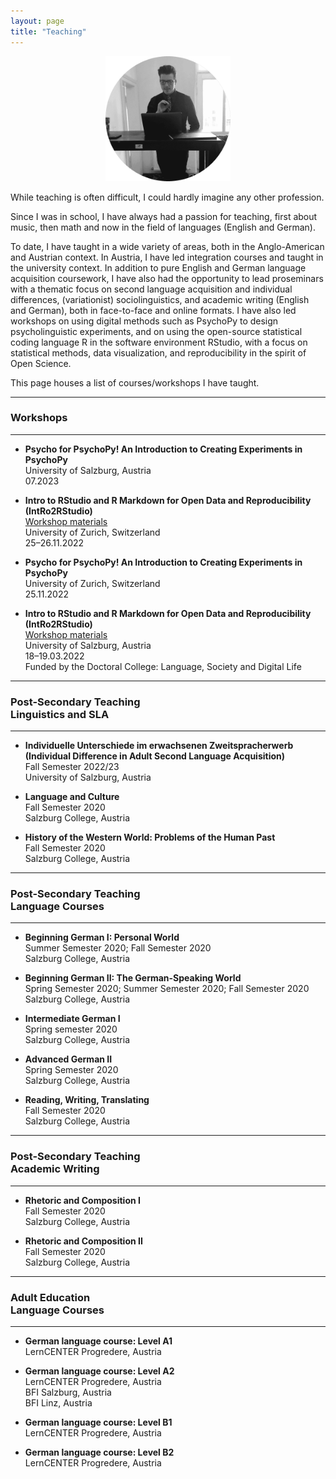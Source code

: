 ```yaml
---
layout: page
title: "Teaching"
---
```


<p align="center">
  <img width="200" height="200" src="/images/TeachingPhoto.png">
</p>

While teaching is often difficult, I could hardly imagine any other profession.
 
Since I was in school, I have always had a passion for teaching, first about music, then math and now in the field of languages (English and German).

To date, I have taught in a wide variety of areas, both in the Anglo-American and Austrian context. In Austria, I have led integration courses and taught in the university context. In addition to pure English and German language acquisition coursework, I have also had the opportunity to lead proseminars with a thematic focus on second language acquisition and individual differences, (variationist) sociolinguistics, and academic writing (English and German), both in face-to-face and online formats. I have also led workshops on using digital methods such as PsychoPy to design psycholinguistic experiments, and on using the open-source statistical coding language R in the software environment RStudio, with a focus on statistical methods, data visualization, and reproducibility in the spirit of Open Science. 

This page houses a list of courses/workshops I have taught. 

-------------------
### Workshops
-------------------

- **Psycho for PsychoPy! An Introduction to Creating Experiments in PsychoPy** <br> University of Salzburg, Austria <br> 07.2023

- **Intro to RStudio and R Markdown for Open Data and Reproducibility (IntRo2RStudio)** <br> [Workshop materials](https://masonwirtz.github.io/intRo2RStudio/) <br> University of Zurich, Switzerland <br> 25–26.11.2022

- **Psycho for PsychoPy! An Introduction to Creating Experiments in PsychoPy** <br> University of Zurich, Switzerland <br> 25.11.2022

- **Intro to RStudio and R Markdown for Open Data and Reproducibility (IntRo2RStudio)** <br> [Workshop materials](https://masonwirtz.github.io/intRo2RStudio/) <br> University of Salzburg, Austria <br> 18–19.03.2022 <br> Funded by the Doctoral College: Language, Society and Digital Life

-------------------
### Post-Secondary Teaching <br> Linguistics and SLA
-------------------
- **Individuelle Unterschiede im erwachsenen Zweitspracherwerb (Individual Difference in Adult Second Language Acquisition)** <br> Fall Semester 2022/23 <br> University of Salzburg, Austria

- **Language and Culture** <br> Fall Semester 2020 <br> Salzburg College, Austria

- **History of the Western World: Problems of the Human Past** <br> Fall Semester 2020 <br> Salzburg College, Austria

-------------------
### Post-Secondary Teaching <br> Language Courses
-------------------
- **Beginning German I: Personal World** <br> Summer Semester 2020; Fall Semester 2020 <br> Salzburg College, Austria

- **Beginning German II: The German-Speaking World** <br> Spring Semester 2020; Summer Semester 2020; Fall Semester 2020 <br> Salzburg College, Austria

- **Intermediate German I** <br> Spring semester 2020 <br> Salzburg College, Austria

- **Advanced German II** <br> Spring Semester 2020 <br> Salzburg College, Austria

- **Reading, Writing, Translating** <br> Fall Semester 2020 <br> Salzburg College, Austria

-------------------
### Post-Secondary Teaching <br> Academic Writing
-------------------
- **Rhetoric and Composition I** <br> Fall Semester 2020 <br> Salzburg College, Austria

- **Rhetoric and Composition II** <br> Fall Semester 2020 <br> Salzburg College, Austria

-------------------
### Adult Education <br> Language Courses
-------------------
- **German language course: Level A1** <br> LernCENTER Progredere, Austria

- **German language course: Level A2** <br> LernCENTER Progredere, Austria <br> BFI Salzburg, Austria <br> BFI Linz, Austria

- **German language course: Level B1** <br> LernCENTER Progredere, Austria

- **German language course: Level B2** <br> LernCENTER Progredere, Austria

